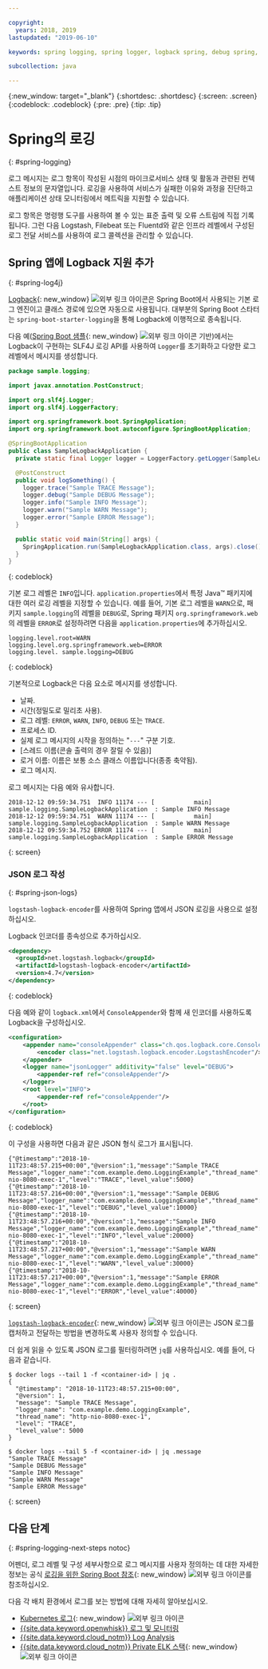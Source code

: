 ```yaml
---

copyright:
  years: 2018, 2019
lastupdated: "2019-06-10"

keywords: spring logging, spring logger, logback spring, debug spring, json log spring, consoleappender spring, spring boot log

subcollection: java

---
```


{:new_window: target="_blank"}
{:shortdesc: .shortdesc}
{:screen: .screen}
{:codeblock: .codeblock}
{:pre: .pre}
{:tip: .tip}

# Spring의 로깅
{: #spring-logging}

로그 메시지는 로그 항목이 작성된 시점의 마이크로서비스 상태 및 활동과 관련된 컨텍스트 정보의 문자열입니다. 로깅을 사용하여 서비스가 실패한 이유와 과정을 진단하고 애플리케이션 상태 모니터링에서 메트릭을 지원할 수 있습니다.

로그 항목은 명령행 도구를 사용하여 볼 수 있는 표준 출력 및 오류 스트림에 직접 기록됩니다. 그런 다음 Logstash, Filebeat 또는 Fluentd와 같은 인프라 레벨에서 구성된 로그 전달 서비스를 사용하여 로그 콜렉션을 관리할 수 있습니다.

## Spring 앱에 Logback 지원 추가
{: #spring-log4j}

[Logback](https://logback.qos.ch/){: new_window} ![외부 링크 아이콘](../icons/launch-glyph.svg "외부 링크 아이콘")은 Spring Boot에서 사용되는 기본 로그 엔진이고 클래스 경로에 있으면 자동으로 사용됩니다. 대부분의 Spring Boot 스타터는 `spring-boot-starter-logging`을 통해 Logback에 이행적으로 종속됩니다.

다음 예([Spring Boot 샘플](https://github.com/spring-projects/spring-boot/blob/master/spring-boot-samples/spring-boot-sample-logback/src/main/java/sample/logback/SampleLogbackApplication.java){: new_window} ![외부 링크 아이콘](../icons/launch-glyph.svg "외부 링크 아이콘") 기반)에서는 Logback이 구현하는 SLF4J 로깅 API를 사용하여 `Logger`를 초기화하고 다양한 로그 레벨에서 메시지를 생성합니다.

```java
package sample.logging;

import javax.annotation.PostConstruct;

import org.slf4j.Logger;
import org.slf4j.LoggerFactory;

import org.springframework.boot.SpringApplication;
import org.springframework.boot.autoconfigure.SpringBootApplication;

@SpringBootApplication
public class SampleLogbackApplication {
  private static final Logger logger = LoggerFactory.getLogger(SampleLogbackApplication.class);

  @PostConstruct
  public void logSomething() {
    logger.trace("Sample TRACE Message");
    logger.debug("Sample DEBUG Message");
    logger.info("Sample INFO Message");
    logger.warn("Sample WARN Message");
    logger.error("Sample ERROR Message");
  }

  public static void main(String[] args) {
    SpringApplication.run(SampleLogbackApplication.class, args).close();
  }
}
```
{: codeblock}

기본 로그 레벨은 `INFO`입니다.  `application.properties`에서 특정 Java&trade; 패키지에 대한 여러 로깅 레벨을 지정할 수 있습니다. 예를 들어, 기본 로그 레벨을 `WARN`으로, 패키지 `sample.logging`의 레벨을 `DEBUG`로, Spring 패키지 `org.springframework.web`의 레벨을 `ERROR`로 설정하려면 다음을 `application.properties`에 추가하십시오.

```properties
logging.level.root=WARN
logging.level.org.springframework.web=ERROR
logging.level. sample.logging=DEBUG
```
{: codeblock}

기본적으로 Logback은 다음 요소로 메시지를 생성합니다.

- 날짜.
- 시간(정밀도로 밀리초 사용).
- 로그 레벨: `ERROR`, `WARN`, `INFO`, `DEBUG` 또는 `TRACE`.
- 프로세스 ID.
- 실제 로그 메시지의 시작을 정의하는 "`---`" 구분 기호.
- [스레드 이름(콘솔 출력의 경우 잘릴 수 있음)]
- 로거 이름: 이름은 보통 소스 클래스 이름입니다(종종 축약됨).
- 로그 메시지.

로그 메시지는 다음 예와 유사합니다.

```
2018-12-12 09:59:34.751  INFO 11174 --- [           main] sample.logging.SampleLogbackApplication  : Sample INFO Message
2018-12-12 09:59:34.751  WARN 11174 --- [           main] sample.logging.SampleLogbackApplication  : Sample WARN Message
2018-12-12 09:59:34.752 ERROR 11174 --- [           main] sample.logging.SampleLogbackApplication  : Sample ERROR Message
```
{: screen}

### JSON 로그 작성
{: #spring-json-logs}

`logstash-logback-encoder`를 사용하여 Spring 앱에서 JSON 로깅을 사용으로 설정하십시오.

Logback 인코더를 종속성으로 추가하십시오.

```xml
<dependency>
  <groupId>net.logstash.logback</groupId>
  <artifactId>logstash-logback-encoder</artifactId>
  <version>4.7</version>
</dependency>
```
{: codeblock}

다음 예와 같이 `logback.xml`에서 `ConsoleAppender`와 함께 새 인코더를 사용하도록 Logback을 구성하십시오.

```xml
<configuration>
    <appender name="consoleAppender" class="ch.qos.logback.core.ConsoleAppender">
        <encoder class="net.logstash.logback.encoder.LogstashEncoder"/>
    </appender>
    <logger name="jsonLogger" additivity="false" level="DEBUG">
        <appender-ref ref="consoleAppender"/>
    </logger>
    <root level="INFO">
        <appender-ref ref="consoleAppender"/>
    </root>
</configuration>
```
{: codeblock}

이 구성을 사용하면 다음과 같은 JSON 형식 로그가 표시됩니다.

```
{"@timestamp":"2018-10-11T23:48:57.215+00:00","@version":1,"message":"Sample TRACE Message","logger_name":"com.example.demo.LoggingExample","thread_name":"http-nio-8080-exec-1","level":"TRACE","level_value":5000}
{"@timestamp":"2018-10-11T23:48:57.216+00:00","@version":1,"message":"Sample DEBUG Message","logger_name":"com.example.demo.LoggingExample","thread_name":"http-nio-8080-exec-1","level":"DEBUG","level_value":10000}
{"@timestamp":"2018-10-11T23:48:57.216+00:00","@version":1,"message":"Sample INFO Message","logger_name":"com.example.demo.LoggingExample","thread_name":"http-nio-8080-exec-1","level":"INFO","level_value":20000}
{"@timestamp":"2018-10-11T23:48:57.217+00:00","@version":1,"message":"Sample WARN Message","logger_name":"com.example.demo.LoggingExample","thread_name":"http-nio-8080-exec-1","level":"WARN","level_value":30000}
{"@timestamp":"2018-10-11T23:48:57.217+00:00","@version":1,"message":"Sample ERROR Message","logger_name":"com.example.demo.LoggingExample","thread_name":"http-nio-8080-exec-1","level":"ERROR","level_value":40000}
```
{: screen}

[`logstash-logback-encoder`](https://github.com/logstash/logstash-logback-encoder){: new_window} ![외부 링크 아이콘](../icons/launch-glyph.svg "외부 링크 아이콘")는 JSON 로그를 캡처하고 전달하는 방법을 변경하도록 사용자 정의할 수 있습니다.

더 쉽게 읽을 수 있도록 JSON 로그를 필터링하려면 `jq`를 사용하십시오. 예를 들어, 다음과 같습니다.

```
$ docker logs --tail 1 -f <container-id> | jq .
{
  "@timestamp": "2018-10-11T23:48:57.215+00:00",
  "@version": 1,
  "message": "Sample TRACE Message",
  "logger_name": "com.example.demo.LoggingExample",
  "thread_name": "http-nio-8080-exec-1",
  "level": "TRACE",
  "level_value": 5000
}

$ docker logs --tail 5 -f <container-id> | jq .message
"Sample TRACE Message"
"Sample DEBUG Message"
"Sample INFO Message"
"Sample WARN Message"
"Sample ERROR Message"
```
{: screen}

## 다음 단계
{: #spring-logging-next-steps notoc}

어펜더, 로그 레벨 및 구성 세부사항으로 로그 메시지를 사용자 정의하는 데 대한 자세한 정보는 공식 [로깅을 위한 Spring Boot 참조](https://docs.spring.io/spring-boot/docs/current/reference/html/howto-logging.html){: new_window} ![외부 링크 아이콘](../icons/launch-glyph.svg "외부 링크 아이콘")를 참조하십시오.

다음 각 배치 환경에서 로그를 보는 방법에 대해 자세히 알아보십시오.

* [Kubernetes 로그](https://kubernetes.io/docs/concepts/cluster-administration/logging/){: new_window} ![외부 링크 아이콘](../icons/launch-glyph.svg "외부 링크 아이콘")
* [{{site.data.keyword.openwhisk}} 로그 및 모니터링](/docs/openwhisk?topic=cloud-functions-logs)
* [{{site.data.keyword.cloud_notm}} Log Analysis](/docs/services/CloudLogAnalysis?topic=cloudloganalysis-log_analysis_ov#log_analysis_ov)
* [{{site.data.keyword.cloud_notm}} Private ELK 스택](https://www.ibm.com/support/knowledgecenter/en/SSBS6K_2.1.0.2/manage_metrics/logging_elk.html){: new_window} ![외부 링크 아이콘](../icons/launch-glyph.svg "외부 링크 아이콘")
